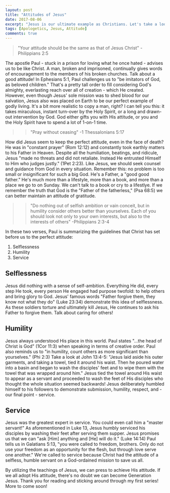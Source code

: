 ```yaml
---
layout: post
title: "Attitudes of Jesus"
date: 2017-08-06
excerpt: "Jesus is our ultimate example as Christians. Let's take a look at the attitudes He had during His time on Earth"
tags: [Apologetics, Jesus, Attitude]
comments: true
---
```


> "Your attitude should be the same as that of Jesus Christ"
> -Philippians 2:5

The apostle Paul - stuck in a prison for loving what he once hated - advises us to be like Christ. A man, broken and imprisoned, continually gives words of encouragement to the members of his broken churches. Talk about a good attitude! In Ephesians 5:1, Paul challenges us to "be imitators of God, as beloved children." That's a pretty tall order to fill considering God's almighty, everlasting reach over all of creation - which He created. However, even though Jesus' sole mission was to shed blood for our salvation, Jesus also was placed on Earth to be our perfect example of godly living. It's a bit more realistic to copy a man, right? I can tell you this: it takes miraculous, instant turn-over by the Holy Spirit, or a long and drawn-out intervention by God. God either gifts you with His attitude, or you and the Holy Spirit have to spend a lot of 1-on-1 time.

>> "Pray without ceasing"
>> -1 Thessalonians 5:17

How did Jesus seem to keep the perfect attitude, even in the face of death? He was in "constant prayer" (Rom 12:12) and constantly took earthly matters to his Father in Heaven. Despite all the humiliation, beatings, and ridicule, Jesus "made no threats and did not retaliate. Instead He entrusted Himself to Him who judges justly." (1Pet 2:23). Like Jesus, we should seek counsel and guidance from God in every situation. Remember this: no problem is too small or insignificant for such a big God. He's a Father, a "good good father." He's much more than a lifestyle, more than a book, and more than a place we go to on Sunday. We can't talk to a book or cry to a lifestlye. If we remember the truth that God is the "Father of the fatherless," (Psa 68:5) we can better maintain an attitude of gratitude. 

>> "Do nothing out of selfish ambition or vain conceit, but in humility consider others better than yourselves. Each of you should look not only to your own interests, but also to the interests of others"
>> -Philippians 2:3-4

In these two verses, Paul is summarizing the guidelines that Christ has set before us to the perfect attitude:

1. Selflessness
2. Humility
3. Service

## Selflessness

Jesus did nothing with a sense of self-ambition. Everything He did, every step He took, every person He engaged had purpose twofold: to help others and bring glory to God. Jesus' famous words "Father forgive them, they know not what they do" (Luke 23:34) demonstrate this idea of selflessness. As these soldiers torture and ultimately kill Jesus, He continues to ask his Father to forgive them. Talk about caring for others! 

## Humility

Jesus always understood His place in this world. Paul states "...the head of Christ is God" (1Cor 11:3) when speaking in terms of creative order. Paul also reminds us to "in humility, count others as more significant than yourselves." (Phi 2:3) Take a look at John 13:4-5: "Jesus laid aside his outer garments, and taking a towel, tied it around his waist. Then he poured water into a basin and began to wash the disciples' feet and to wipe them with the towel that was wrapped around him." Jesus tied the towel around His waist to appear as a servant and proceeded to wash the feet of His disciples who thought the whole situation seemed backwards! Jesus deliberately humbled himself to his followers to demonstrate submission, humility, respect, and - our final point - service.

## Service

Jesus was the greatest expert in service. You could even call him a "master servant!" As aforementioned in Luke 13, Jesus humbly serviced his disciples by washing their feet after serving them supper. Jesus promises us that we can "ask [Him] anything and [He] will do it." (Luke 14:14) Paul tells us in Galatians 5:13, "you were called to freedom, brothers. Only do not use your freedom as an opportunity for the flesh, but through love serve one another." We're called to service because Christ had the attitude of a selfless, humble servant on a God-ordained mission to save us all.

By utilizing the teachings of Jesus, we can press to achieve His attitude. If we all adopt His attitude, there's no doubt we can become Generation Jesus. Thank you for reading and sticking around through my first series! More to come soon!






